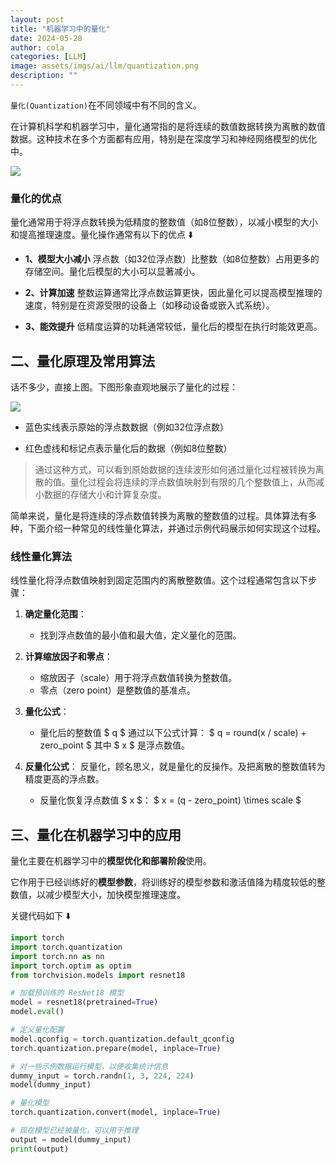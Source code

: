 ```yaml
---
layout: post
title: "机器学习中的量化"
date: 2024-05-28
author: cola
categories: [LLM]
image: assets/imgs/ai/llm/quantization.png
description: ""
---
```


`量化(Quantization)`在不同领域中有不同的含义。

在计算机科学和机器学习中，量化通常指的是将连续的数值数据转换为离散的数值数据。这种技术在多个方面都有应用，特别是在深度学习和神经网络模型的优化中。

<img src="/assets/imgs/ai/llm/discrete&continuous.png" />


### 量化的优点
量化通常用于将浮点数转换为低精度的整数值（如8位整数），以减小模型的大小和提高推理速度。量化操作通常有以下的优点 ⬇️

- **1、模型大小减小**
浮点数（如32位浮点数）比整数（如8位整数）占用更多的存储空间。量化后模型的大小可以显著减小。

- **2、计算加速**
整数运算通常比浮点数运算更快，因此量化可以提高模型推理的速度，特别是在资源受限的设备上（如移动设备或嵌入式系统）。

- **3、能效提升**
低精度运算的功耗通常较低，量化后的模型在执行时能效更高。


## 二、量化原理及常用算法

话不多少，直接上图。下图形象直观地展示了量化的过程：

<img src="/assets/imgs/ai/llm/quantization.png" />

- 蓝色实线表示原始的浮点数数据（例如32位浮点数）

- 红色虚线和标记点表示量化后的数据（例如8位整数）

> 通过这种方式，可以看到原始数据的连续波形如何通过量化过程被转换为离散的值。量化过程会将连续的浮点数值映射到有限的几个整数值上，从而减小数据的存储大小和计算复杂度。 ​​


简单来说，量化是将连续的浮点数值转换为离散的整数值的过程。具体算法有多种，下面介绍一种常见的线性量化算法，并通过示例代码展示如何实现这个过程。

### 线性量化算法

线性量化将浮点数值映射到固定范围内的离散整数值。这个过程通常包含以下步骤：

1. **确定量化范围**：
   - 找到浮点数值的最小值和最大值，定义量化的范围。

2. **计算缩放因子和零点**：
   - 缩放因子（scale）用于将浮点数值转换为整数值。
   - 零点（zero point）是整数值的基准点。

3. **量化公式**：
   - 量化后的整数值 $ q $ 通过以下公式计算：
     $
     q = round(x / scale) + zero\_point
     $
     其中 $ x $ 是浮点数值。

4. **反量化公式**：
反量化，顾名思义，就是量化的反操作。及把离散的整数值转为精度更高的浮点数。

   - 反量化恢复浮点数值 $ x $：
     $
     x = (q - zero\_point) \times scale
     $


## 三、量化在机器学习中的应用
量化主要在机器学习中的**模型优化和部署阶段**使用。

它作用于已经训练好的**模型参数**，将训练好的模型参数和激活值降为精度较低的整数值，以减少模型大小，加快模型推理速度。

关键代码如下 ⬇️


```python
import torch
import torch.quantization
import torch.nn as nn
import torch.optim as optim
from torchvision.models import resnet18

# 加载预训练的 ResNet18 模型
model = resnet18(pretrained=True)
model.eval()

# 定义量化配置
model.qconfig = torch.quantization.default_qconfig
torch.quantization.prepare(model, inplace=True)

# 对一些示例数据运行模型，以便收集统计信息
dummy_input = torch.randn(1, 3, 224, 224)
model(dummy_input)

# 量化模型
torch.quantization.convert(model, inplace=True)

# 现在模型已经被量化，可以用于推理
output = model(dummy_input)
print(output)

```
